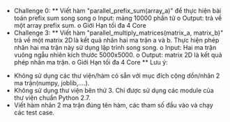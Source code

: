 * Challenge 0: 
** Viết hàm "parallel_prefix_sum(array_a)" để thực hiện bài toán prefix sum song song 
    o Input: mảng 10000 phần tử
    o Output: trả về một array prefix sum.
    o Giới Hạn tối đa 4 Core
* Challenge 3: 
** Viết hàm "parallel_multiply_matrices(matrix_a, matrix_b)" trả về một matrix 2D là kết quả nhân hai ma trận a và b. Thực hiện phép nhân hai ma trận này sử dụng lập trình song song.
    o Input: Hai ma trận vuông ngẫu nhiên kích thước 5000x5000.
    o Output: matrix 2D là kết quả phép nhân ma trận.
    o Giới Hạn tối đa 4 Core
** Lưu ý: 
- Không sử dụng các thư viện/hàm có sẵn với mục đích cộng dồn/nhân 2 ma trận(numpy, joblib,….).
- Không sử dụng thư viện bên thứ 3. Chỉ được sử dụng các module của thư viện chuẩn Python 2.7.
- Viết hàm nhân 2 ma trận đúng tên hàm, các tham số đầu vào và chạy các test case.
